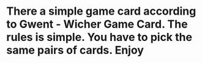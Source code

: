# There a simple game card according to Gwent - Wicher Game Card. The rules is simple. You have to pick the same pairs of cards. Enjoy 
